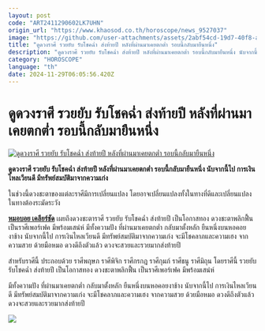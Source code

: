 ```yaml
---
layout: post
code: "ART2411290602LK7UHN"
origin_url: "https://www.khaosod.co.th/horoscope/news_9527037"
image: "https://github.com/user-attachments/assets/2abf54cd-19d7-40f8-a873-9567b6fac912"
title: "ดูดวงราศี รวยยับ รับโชคฉ่ำ ส่งท้ายปี หลังที่ผ่านมาเคยตกต่ำ รอบนี้กลับมายืนหนึ่ง"
description: "ดูดวงราศี รวยยับ รับโชคฉ่ำ ส่งท้ายปี หลังที่ผ่านมาเคยตกต่ำ รอบนี้กลับมายืนหนึ่ง นับจากนี้ไป การเงินไหลเวียนดี มีทรัพย์สมบัติมาจากความเก่ง"
category: "HOROSCOPE"
language: "th"
date: 2024-11-29T06:05:56.420Z
---
```


# ดูดวงราศี รวยยับ รับโชคฉ่ำ ส่งท้ายปี หลังที่ผ่านมาเคยตกต่ำ รอบนี้กลับมายืนหนึ่ง

[![ดูดวงราศี รวยยับ รับโชคฉ่ำ ส่งท้ายปี หลังที่ผ่านมาเคยตกต่ำ รอบนี้กลับมายืนหนึ่ง](https://www.khaosod.co.th/wpapp/uploads/2024/11/Horoscope5486-3.jpg "ดูดวงราศี รวยยับ รับโชคฉ่ำ ส่งท้ายปี หลังที่ผ่านมาเคยตกต่ำ รอบนี้กลับมายืนหนึ่ง")](https://www.khaosod.co.th/wpapp/uploads/2024/11/Horoscope5486-3.jpg)

**ดูดวงราศี รวยยับ รับโชคฉ่ำ ส่งท้ายปี หลังที่ผ่านมาเคยตกต่ำ รอบนี้กลับมายืนหนึ่ง นับจากนี้ไป การเงินไหลเวียนดี มีทรัพย์สมบัติมาจากความเก่ง**

ในช่วงนี้ดวงชะตาของแต่ละราศีมีการเปลี่ยนแปลง โดยอาจเปลี่ยนแปลงทั้งในทางที่ดีและเปลี่ยนแปลงในทางต้องระมัดระวัง

[**หมอบอย เคลียร์ชัด**](https://www.facebook.com/profile.php?id=100057221688922) เผยถึงดวงชะตาราศี รวยยับ รับโชคฉ่ำ ส่งท้ายปี เป็นโอกาสทอง ดวงชะตาพลิกฟื้น เป็นราศีเพอร์เฟค มีพร้อมเสน่ห์ มีทั้งความปัง ที่ผ่านมาเคยตกต่ำ กลับมาตั้งหลัก ยืนหนึ่งบนหอคอยงาช้าง นับจากนี้ไป การเงินไหลเวียนดี มีทรัพย์สมบัติมาจากความเก่ง จะมีโชคลาภและความเฮง จากความสวย ด้วยมือหมอ ดวงดีถึงตัวแล้ว ดวงจะสวยและรวยมากส่งท้ายปี

สำหรับราศีนี้ ประกอบด้วย ราศีพฤษภ ราศีพิจิก ราศีกรกฎ ราศีกุมภ์ ราศีธนู ราศีมิถุน โดยราศีนี้ รวยยับ รับโชคฉ่ำ ส่งท้ายปี เป็นโอกาสทอง ดวงชะตาพลิกฟื้น เป็นราศีเพอร์เฟค มีพร้อมเสน่ห์

มีทั้งความปัง ที่ผ่านมาเคยตกต่ำ กลับมาตั้งหลัก ยืนหนึ่งบนหอคอยงาช้าง นับจากนี้ไป การเงินไหลเวียนดี มีทรัพย์สมบัติมาจากความเก่ง จะมีโชคลาภและความเฮง จากความสวย ด้วยมือหมอ ดวงดีถึงตัวแล้ว ดวงจะสวยและรวยมากส่งท้ายปี

[![](https://www.khaosod.co.th/wpapp/uploads/2024/11/Horoscope5486-2.jpg)](https://www.khaosod.co.th/wpapp/uploads/2024/11/Horoscope5486-2.jpg)